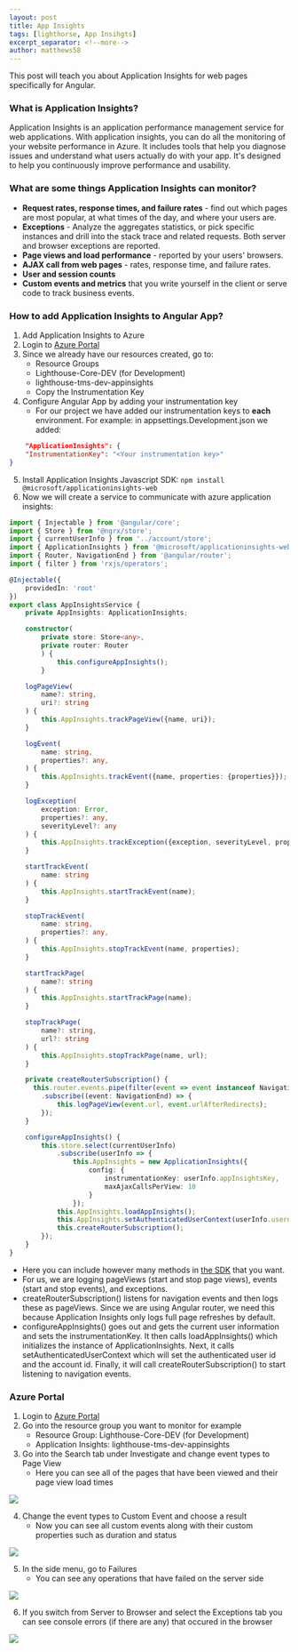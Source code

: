 ```yaml
---
layout: post
title: App Insights
tags: [lighthorse, App Insihgts]
excerpt_separator: <!--more-->
author: matthews58
---
```


This post will teach you about Application Insights for web pages specifically for Angular.

<!--more-->


### What is Application Insights?

Application Insights is an application performance management service for web applications. With application insights, you can do all the monitoring of your website performance in Azure. It includes tools that help you diagnose issues and understand what users actually do with your app. It's designed to help you continuously improve performance and usability.

### What are some things Application Insights can monitor?

- **Request rates, response times, and failure rates** - find out which pages are most popular, at what times of the day, and where your users are.
- **Exceptions** - Analyze the aggregates statistics, or pick specific instances and drill into the stack trace and related requests. Both server and browser exceptions are reported.
- **Page views and load performance** - reported by your users' browsers.
- **AJAX call from web pages** - rates, response time, and failure rates.
- **User and session counts**
- **Custom events and metrics** that you write yourself in the client or serve code to track business events.


### How to add Application Insights to Angular App?

1. Add Application Insights to Azure
2. Login to [Azure Portal](https://portal.azure.com/)
3. Since we already have our resources created, go to:
    - Resource Groups
    - Lighthouse-Core-DEV (for Development)
    - lighthouse-tms-dev-appinsights
    - Copy the Instrumentation Key
4. Configure Angular App by adding your instrumentation key
    - For our project we have added our instrumentation keys to **each** environment. For example: in appsettings.Development.json we added: 
```json   
    "ApplicationInsights": {
	"InstrumentationKey": "<Your instrumentation key>"
}
```
5. Install Application Insights Javascript SDK: `npm install @microsoft/applicationinsights-web`
6. Now we will create a service to communicate with azure application insights:

```ts
import { Injectable } from '@angular/core';
import { Store } from '@ngrx/store';
import { currentUserInfo } from '../account/store';
import { ApplicationInsights } from '@microsoft/applicationinsights-web';
import { Router, NavigationEnd } from '@angular/router';
import { filter } from 'rxjs/operators';

@Injectable({
	providedIn: 'root'
})
export class AppInsightsService {
	private AppInsights: ApplicationInsights;

	constructor(
		private store: Store<any>,
		private router: Router
		) {
			this.configureAppInsights();
		}

	logPageView(
		name?: string,
		uri?: string
	) {
		this.AppInsights.trackPageView({name, uri});
	}

	logEvent(
		name: string,
		properties?: any,
	) {
		this.AppInsights.trackEvent({name, properties: {properties}});
	}

	logException(
		exception: Error,
		properties?: any,
		severityLevel?: any
	) {
		this.AppInsights.trackException({exception, severityLevel, properties: {properties}});
	}

	startTrackEvent(
		name: string
	) {
		this.AppInsights.startTrackEvent(name);
	}

	stopTrackEvent(
		name: string,
		properties?: any,
	) {
		this.AppInsights.stopTrackEvent(name, properties);
	}

	startTrackPage(
		name?: string
	) {
		this.AppInsights.startTrackPage(name);
	}

	stopTrackPage(
		name?: string,
		url?: string
	) {
		this.AppInsights.stopTrackPage(name, url);
	}

	private createRouterSubscription() {
	  this.router.events.pipe(filter(event => event instanceof NavigationEnd))
	  	.subscribe((event: NavigationEnd) => {
			this.logPageView(event.url, event.urlAfterRedirects);
	  	});
	}

	configureAppInsights() {
		this.store.select(currentUserInfo)
			.subscribe(userInfo => {
				this.AppInsights = new ApplicationInsights({
					config: {
						instrumentationKey: userInfo.appInsightsKey,
						maxAjaxCallsPerView: 10
					}
				});
			this.AppInsights.loadAppInsights();
			this.AppInsights.setAuthenticatedUserContext(userInfo.username, userInfo['selectedCustomerCode']);
			this.createRouterSubscription();
		});
	}
}
```

 - Here you can include however many methods in [the SDK](https://github.com/Microsoft/ApplicationInsights-JS/blob/master/API-reference.md) that you want.
 - For us, we are logging pageViews (start and stop page views), events (start and stop events), and exceptions.
 - createRouterSubscription() listens for navigation events and then logs these as pageViews. Since we are using Angular router, we need this because Application Insights only logs full page refreshes by default.
 - configureAppInsights() goes out and gets the current user information and sets the instrumentationKey. It then calls loadAppInsights() which initializes the instance of ApplicationInsights. Next, it calls setAuthenticatedUserContext which will set the authenticated user id and the account id. Finally, it will call createRouterSubscription() to start listening to navigation events.


### Azure Portal

1. Login to [Azure Portal](https://portal.azure.com/)
2. Go into the resource group you want to monitor for example
	- Resource Group: Lighthouse-Core-DEV (for Development)
    - Application Insights: lighthouse-tms-dev-appinsights
3. Go into the Search tab under Investigate and change event types to Page View
	- Here you can see all of the pages that have been viewed and their page view load times
<kbd>
  <img src="/assets/img/logging2.png">
</kbd>

4. Change the event types to Custom Event and choose a result
	- Now you can see all custom events along with their custom properties such as duration and status
<kbd>
  <img src="/assets/img/logging7.png">
</kbd>

5. In the side menu, go to Failures
	- You can see any operations that have failed on the server side
<kbd>
  <img src="/assets/img/logging9.png">
</kbd>

6. If you switch from Server to Browser and select the Exceptions tab you can see console errors (if there are any) that occured in the browser
<kbd>
  <img src="/assets/img/logging8.png">
</kbd>